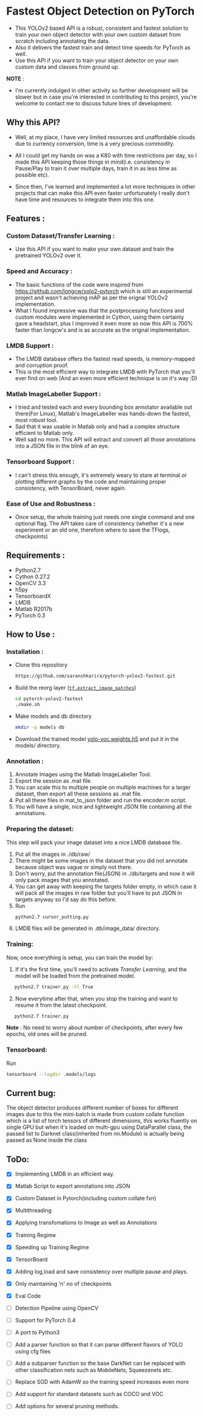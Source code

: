 # Fastest Object Detection on PyTorch
- This YOLOv2 based API is a robust, consistent and fastest solution to train your own object detector with your own custom dataset from scratch including annotating the data.
- Also it delivers the fastest train and detect time speeds for PyTorch as well.
- Use this API if you want to train your object detector on your own custom data and classes from ground up.

**NOTE** : 

- I'm currently indulged in other activity so further development will be slower but in case you're interested in contributing to this project, you're welcome to contact me to discuss future lines of development.

## Why this API?

- Well, at my place, I have very limited resources and unaffordable clouds due to currency conversion, time is a very precious commodity.

- All I could get my hands on was a K80 with time restrictions per day, so I made this API keeping those things in mind(i.e. consistency in Pause/Play to train it over multiple days, train it in as less time as possible etc). 

- Since then, I've learned and implemented a lot more techniques in other projects that can make this API even faster 
unfortunately I really don't have time and resources to integrate them into this one.

## Features :

### Custom Dataset/Transfer Learning :
- Use this API if you want to make your own dataset and train the pretrained YOLOv2 over it.

### Speed and Accuracy :
- The basic functions of the code were inspired from https://github.com/longcw/yolo2-pytorch which is still an experimental project and wasn't achieving mAP as per the orignal YOLOv2 implementation.
- What I found impressive was that the postprocessing functions and custom modules were implemented in Cython, using them certainly gave a headstart, plus I improved it even more so now this API is 700% faster than longcw's and is as accurate as the orignal implementation.

### LMDB Support : 
- The LMDB database offers the fastest read speeds, is memory-mapped and corruption proof.
- This is the most efficient way to integrate LMDB with PyTorch that you'll ever find on web (And an even more efficient technique is on it's way :D)

### Matlab ImageLabeller Support : 
- I tried and tested each and every bounding box annotator available out there(For Linux), Matlab's ImageLabeller was hands-down the fastest, most robust tool. 
- Sad that it was usable in Matlab only and had a complex structure efficient to Matlab only.
- Well sad no more. This API will extract and convert all those annotations into a JSON file in the blink of an eye.

### Tensorboard Support : 
- I can't stress this enough, it's extremely weary to stare at terminal or plotting different graphs by the code and maintaining proper consistency, with TensorBoard, never again.

### Ease of Use and Robustness : 
- Once setup, the whole training just needs one single command and one optional flag. The API takes care of consistency (whether it's a new experiment or an old one, therefore where to save the TFlogs, checkpoints)

## Requirements :
- Python2.7
- Cython 0.27.2
- OpenCV 3.3
- h5py
- TensorboardX
- LMDB
- Matlab R2017b 
- PyTorch 0.3

## How to Use :

### Installation :
- Clone this repository
  ```bash
  https://github.com/saranshkarira/pytorch-yolov2-fastest.git
  ```

- Build the reorg layer ([`tf.extract_image_patches`](https://www.tensorflow.org/api_docs/python/tf/extract_image_patches))
  ```bash
  cd pytorch-yolov2-fastest
  ./make.sh
  ```
- Make models and db directory
  ```bash
  mkdir -p models db
  ```
- Download the trained model [yolo-voc.weights.h5](https://drive.google.com/open?id=0B4pXCfnYmG1WUUdtRHNnLWdaMEU) and put it in the models/ directory.

### Annotation :
1. Annotate Images using the Matlab ImageLabeller Tool.
2. Export the session as .mat file.
3. You can scale this to multiple people on multiple machines for a larger dataset, then export all these sessions as .mat file.
4. Put all these files in mat_to_json folder and run the encoder.m script.
5. You will have a single, nice and lightweight JSON file containing all the annotations.

### Preparing the dataset:
This step will pack your image dataset into a nice LMDB database file.
1. Put all the images in ./db/raw/
2. There might be some images in the dataset that you did not annotate because object was vague or simply not there.
3. Don't worry, put the annotation file(JSON) in ./db/targets and now it will only pack images that you annotated.
4. You can get away with keeping the targets folder empty, in which case it will pack all the images in raw folder but you'll have to put JSON in targets anyway so I'd say do this before.
5. Run 
    ```bash
    python2.7 cursor_putting.py
    ```
6. LMDB files will be generated in .db/image_data/ directory.

### Training:
Now, once everything is setup, you can train the model by:
1. If it's the first time, you'll need to activate *Transfer Learning*, and the model will be loaded from the pretrained model.
```bash
   python2.7 trainer.py -tl True
```
2. Now everytime after that, when you stop the training and want to resume it from the latest checkpoint.
```bash
   python2.7 trainer.py
```

**Note** : No need to worry about number of checkpoints, after every few epochs, old ones will be pruned.

### Tensorboard:
Run
  ```bash
  tensorboard --logdir .models/logs
  ```

## Current bug: 
The object detector produces different number of boxes for different images due to this the mini-batch is made from custom collate function which is a list of torch tensors of different dimensions, this works fluently on single GPU but when it's loaded on multi-gpu using DataParallel class, the passed list to Darknet class(inherited from nn.Module) is actually being passed as None inside the class

## ToDo:
- [x] Implementing LMDB in an efficient way.
- [x] Matlab Script to export annotations into JSON
- [x] Custom Dataset in Pytorch(including custom collate fxn)
- [x] Multithreading
- [x] Applying transfomations to Image as well as Annotations
- [x] Training Regime
- [x] Speeding up Training Regime
- [x] TensorBoard
- [x] Adding log,load and save consistency over multiple pause and plays.
- [x] Only maintaining 'n' no of checkpoints
- [x] Eval Code
- [ ] Detection Pipeline using OpenCV
- [ ] Support for PyTorch 0.4
- [ ] A port to Python3
- [ ] Add a parser function so that it can parse different flavors of YOLO using cfg files
- [ ] Add a subparser function so the base DarkNet can be replaced with other classification nets such as MobileNets, Squeezenets etc.
- [ ] Replace SGD with AdamW so the training speed increases even more
- [ ] Add support for standard datasets such as COCO and VOC
- [ ] Add options for several pruning methods.

